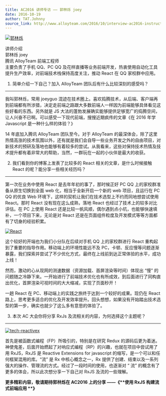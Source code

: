```yaml
---
title: AC2016 讲师专访 —— 郭林烁 joey
date: 2016-10-19
author: TAT.Johnny
source_link: http://www.alloyteam.com/2016/10/interview-ac2016-instructor-lin-guo-shuo-joey/
---
```


<!-- {% raw %} - for jekyll -->

[![郭林烁](http://www.alloyteam.com/wp-content/uploads/2016/10/郭林烁-300x167.jpg)](http://www.alloyteam.com/wp-content/uploads/2016/10/郭林烁.jpg)

讲师介绍  
郭林烁 joey  
腾讯 AlloyTeam 前端工程师  
主要负责了手机 QQ、PC QQ 及花样直播等业务前端开发，热衷使用自动化工具提升生产效率，对前端技术栈保持高度关注，推动 React 在 QQ 家校群中应用。

1. 简单介绍一下自己？加入 AlloyTeam 团队后有什么比较深刻的感受吗？  

* * *

我叫郭林烁，常用 joeyguo 混迹在技术圈上。喜欢捣腾技术，从后端、客户端再到前端都有所涉猎，决定走前端之路跟大多数前端人一样因为前端能够具体看见这些好看的东西。另外就是 JS 大法的蓬勃发展确实能够提供足够宽广的捣腾空间，让人兴奋不已啊。可以感受一下现代前端，搜搜近期疯传的文章《在 2016 年学 Javascript 是一种什么样的体验？》

14 年底加入腾讯 AlloyTeam 团队至今。对于 AlloyTeam 的最深体会，除了这里热情高涨的技术氛围以外，还有就是我们会自导一些业务开发之外的自由项目，对新技术的预研及落地也能够有着较多的尝试。从我看来，这些对保持技术热情及技术提升都有着非常大的帮助，当然，一群玩在一起的小伙伴是最大的收获。

2. 我们看到你的博客上发表了比较多的 React 相关的文章，是什么时候接触 React 的呢？能分享一些相关经历吗？  

* * *

第一次在业务中使用 React 是去年年初的事了，那时候正好 PC QQ 上的家校群准备从原生切换到全面 web 化，相当于全新开启一个新的 web 项目，且运行在 PC QQ 的优良 Web 环境下，这样的契机让我们在技术选型上不约而同地想尝试使用 React。那时 React 没有现在这么成熟，落地 React 也经过了技术上的较多对比评估。在 PC 上使用 React 还是比较一帆风顺，偶尔遇到点小坑，也能够快速填补，一个项目下来，无论是对 React 还是在页面组件粒度及开发模式等等方面都有了切身的经验积累。

[![React](http://www.alloyteam.com/wp-content/uploads/2016/10/React-300x167.jpg)](http://www.alloyteam.com/wp-content/uploads/2016/10/React.jpg)

这个较好的开端也为我们小分队在后续对手机 QQ 上的家校群进行 React 重构起到了重要的指导作用。移动端上的环境性能远不及 PC，卡顿、反应慢等问题逐渐暴露，我们探索并尝试了不少优化方式，最终在上线前到达正常体验的水平，成功上线！

然而，激动的心从现网的测速数据（资源加载、首屏渲染等时间）体现出 “慢” 的问题随之冷静下来。一开始进行了前端技术优化也有所成效，到后面进行了同构直出优化，首屏渲染可视时间的大大缩减，实现了页面秒开！

一趟 React 在 PC、移动端上的实践之旅终于达到一个较好的成果。现仍在 React 路上，思考更多适合的优化及开发效率提升。回头想想，如果没有开始踏出技术选型的第一步，确实也就少了这么多有意思的体验了。

3. 本次 AC 大会你将分享 RxJs 及流相关的内容，为何选择这个主题呢？  

* * *

[![tech-reactivex](http://www.alloyteam.com/wp-content/uploads/2016/10/tech-reactivex-300x150.png)](http://www.alloyteam.com/wp-content/uploads/2016/10/tech-reactivex.png)

首先是被函数式编程（FP）所吸引的，特别是在研究 Redux 的源码后更为着迷。神使鬼差，后面开始燃起了对响应式编程（RP）的兴趣，也就在项目中尝试用了用 RxJS，RxJS 是 Reactive Extensions for javascript 的缩写，是一个可以和任何框架混用的库。“流” 是 Rx 中核心概念之一，Rx 提供了创建、结束以及一系列强大的操作、管理流的方式。经过了一段时间的使用，也逐渐对 “ 流” 的概念有了更多的体会，所以此次想分享一下自己对 RxJS 及流的一些理解。

**更多精彩内容，敬请期待郭林烁在 AC2016 上的分享 ——《\*\***使用 RxJS 构建流式前端应用 \***\*》**


<!-- {% endraw %} - for jekyll -->